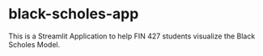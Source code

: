 # black-scholes-app
This is a Streamlit Application to help FIN 427 students visualize the Black Scholes Model.
